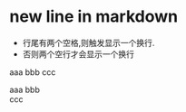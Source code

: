 # new line in markdown
* 行尾有两个空格,则触发显示一个换行.
* 否则两个空行才会显示一个换行

aaa
bbb
ccc

aaa
bbb  
ccc

<!-- aaa
bbb
ccc
-->